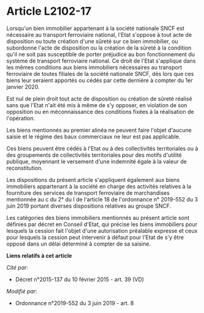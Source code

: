 # Article L2102-17

Lorsqu'un bien immobilier appartenant à la société nationale SNCF est nécessaire au transport ferroviaire national, l'Etat
s'oppose à tout acte de disposition ou toute création d'une sûreté sur ce bien immobilier, ou subordonne l'acte de
disposition ou la création de la sûreté à la condition qu'il ne soit pas susceptible de porter préjudice au bon
fonctionnement du système de transport ferroviaire national. Ce droit de l'Etat s'applique dans les mêmes conditions aux
biens immobiliers nécessaires au transport ferroviaire de toutes filiales de la société nationale SNCF, dès lors que ces
biens leur seraient apportés ou cédés par cette dernière à compter du 1er janvier 2020.

Est nul de plein droit tout acte de disposition ou création de sûreté réalisé sans que l'Etat n'ait été mis à même de s'y
opposer, en violation de son opposition ou en méconnaissance des conditions fixées à la réalisation de l'opération.

Les biens mentionnés au premier alinéa ne peuvent faire l'objet d'aucune saisie et le régime des baux commerciaux ne leur est
pas applicable.

Ces biens peuvent être cédés à l'Etat ou à des collectivités territoriales ou à des groupements de collectivités
territoriales pour des motifs d'utilité publique, moyennant le versement d'une indemnité égale à la valeur de reconstitution.

Les dispositions du présent article s'appliquent également aux biens immobiliers appartenant à la société en charge des
activités relatives à la fourniture des services de transport ferroviaire de marchandises mentionnée au c du 2° du I de
l'article 18 de l'ordonnance n° 2019-552 du 3 juin 2019 portant diverses dispositions relatives au groupe SNCF.

Les catégories des biens immobiliers mentionnés au présent article sont définies par décret en Conseil d'Etat, qui précise
les biens immobiliers pour lesquels la cession fait l'objet d'une autorisation préalable expresse et ceux pour lesquels la
cession peut intervenir à défaut pour l'Etat de s'y être opposé dans un délai déterminé à compter de sa saisine.

**Liens relatifs à cet article**

_Cité par_:

  - Décret n°2015-137 du 10 février 2015 - art. 39 (VD)

_Modifié par_:

  - Ordonnance n°2019-552 du 3 juin 2019 - art. 8
